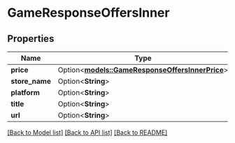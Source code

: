 # GameResponseOffersInner

## Properties

Name | Type | Description | Notes
------------ | ------------- | ------------- | -------------
**price** | Option<[**models::GameResponseOffersInnerPrice**](GameResponse_offers_inner_price.md)> |  | [optional]
**store_name** | Option<**String**> |  | [optional]
**platform** | Option<**String**> |  | [optional]
**title** | Option<**String**> |  | [optional]
**url** | Option<**String**> |  | [optional]

[[Back to Model list]](../README.md#documentation-for-models) [[Back to API list]](../README.md#documentation-for-api-endpoints) [[Back to README]](../README.md)


